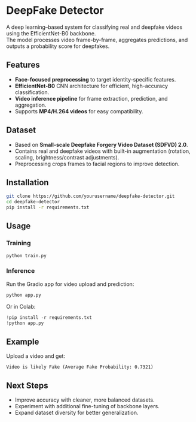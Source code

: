 # DeepFake Detector

A deep learning–based system for classifying real and deepfake videos using the EfficientNet-B0 backbone.  
The model processes video frame-by-frame, aggregates predictions, and outputs a probability score for deepfakes.  

## Features
- **Face-focused preprocessing** to target identity-specific features.
- **EfficientNet-B0** CNN architecture for efficient, high-accuracy classification.
- **Video inference pipeline** for frame extraction, prediction, and aggregation.
- Supports **MP4/H.264 videos** for easy compatibility.

## Dataset
- Based on **Small-scale Deepfake Forgery Video Dataset (SDFVD) 2.0**.
- Contains real and deepfake videos with built-in augmentation (rotation, scaling, brightness/contrast adjustments).
- Preprocessing crops frames to facial regions to improve detection.

## Installation
```bash
git clone https://github.com/yourusername/deepfake-detector.git
cd deepfake-detector
pip install -r requirements.txt
````

## Usage

### Training

```bash
python train.py
```

### Inference

Run the Gradio app for video upload and prediction:

```bash
python app.py
```

Or in Colab:

```python
!pip install -r requirements.txt
!python app.py
```

## Example

Upload a video and get:

```
Video is likely Fake (Average Fake Probability: 0.7321)
```

## Next Steps

* Improve accuracy with cleaner, more balanced datasets.
* Experiment with additional fine-tuning of backbone layers.
* Expand dataset diversity for better generalization.

